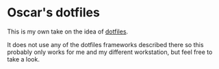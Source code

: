 Oscar's dotfiles
================
This is my own take on the idea of [dotfiles](http://dotfiles.github.com).

It does not use any of the dotfiles frameworks described there so this probably only works for me and my different workstation, but feel free to take a look.